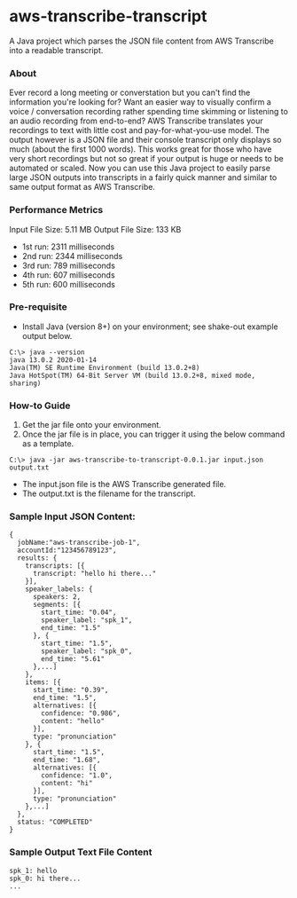 # aws-transcribe-transcript
A Java project which parses the JSON file content from AWS Transcribe into a readable transcript. 

### About
Ever record a long meeting or converstation but you can't find the information you're looking for?
Want an easier way to visually confirm a voice / conversation recording rather spending time skimming or listening to an audio recording from end-to-end?
AWS Transcribe translates your recordings to text with little cost and pay-for-what-you-use model. 
The output however is a JSON file and their console transcript only displays so much (about the first 1000 words). 
This works great for those who have very short recordings but not so great if your output is huge or needs to be automated or scaled. 
Now you can use this Java project to easily parse large JSON outputs into transcripts in a fairly quick manner and similar to same output format as AWS Transcribe. 

### Performance Metrics
Input File Size: 5.11 MB
Output File Size: 133 KB
- 1st run: 2311 milliseconds
- 2nd run: 2344 milliseconds
- 3rd run: 789 milliseconds
- 4th run: 607 milliseconds
- 5th run: 600 milliseconds

### Pre-requisite
- Install Java (version 8+) on your environment; see shake-out example output below.
```:
C:\> java --version
java 13.0.2 2020-01-14
Java(TM) SE Runtime Environment (build 13.0.2+8)
Java HotSpot(TM) 64-Bit Server VM (build 13.0.2+8, mixed mode, sharing)
```

### How-to Guide
1. Get the jar file onto your environment. 
2. Once the jar file is in place, you can trigger it using the below command as a template.
```:
C:\> java -jar aws-transcribe-to-transcript-0.0.1.jar input.json output.txt
```
  - The input.json file is the AWS Transcribe generated file. 
  - The output.txt is the filename for the transcript. 

### Sample Input JSON Content:
```JSON:
{
  jobName:"aws-transcribe-job-1",
  accountId:"123456789123",
  results: {
    transcripts: [{
      transcript: "hello hi there..."
    }],
    speaker_labels: {
      speakers: 2,
      segments: [{
        start_time: "0.04",
        speaker_label: "spk_1",
        end_time: "1.5"
      }, {
        start_time: "1.5",
        speaker_label: "spk_0",
        end_time: "5.61"
      },...]
    },
    items: [{
      start_time: "0.39",
      end_time: "1.5",
      alternatives: [{
        confidence: "0.986",
        content: "hello"
      }],
      type: "pronunciation"
    }, {
      start_time: "1.5",
      end_time: "1.68",
      alternatives: [{
        confidence: "1.0",
        content: "hi"
      }],
      type: "pronunciation"
    },...]
  },
  status: "COMPLETED"
}
```

### Sample Output Text File Content
```:
spk_1: hello
spk_0: hi there...
...
```
